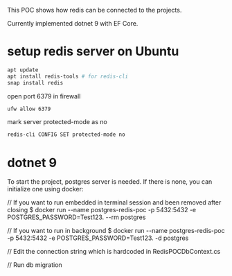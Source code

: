 This POC shows how redis can be connected to the projects.

Currently implemented dotnet 9 with EF Core.

# setup redis server on Ubuntu
```bash
apt update
apt install redis-tools # for redis-cli
snap install redis
```

open port 6379 in firewall
```bash
ufw allow 6379
```

mark server protected-mode as no
```bash
redis-cli CONFIG SET protected-mode no
```

# dotnet 9
To start the project, postgres server is needed. If there is none, you can initialize one using docker:

// If you want to run embedded in terminal session and been removed after closing
$ docker run --name postgres-redis-poc -p 5432:5432 -e POSTGRES_PASSWORD=Test123. --rm postgres

// If you want to run in background
$ docker run --name postgres-redis-poc -p 5432:5432 -e POSTGRES_PASSWORD=Test123. -d postgres

// Edit the connection string which is hardcoded in RedisPOCDbContext.cs

// Run db migration